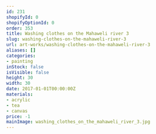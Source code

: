 ```yaml
---
id: 231
shopifyId: 0
shopifyOptionId: 0
order: 353
title: Washing clothes on the Mahaweli river 3
slug: washing-clothes-on-the-mahaweli-river-3
url: art-works/washing-clothes-on-the-mahaweli-river-3
aliases: []
categories:
- painting
inStock: false
isVisible: false
height: 30
width: 30
date: 2017-01-01T00:00:00Z
materials:
- acrylic
- tea
- canvas
price: -1
mainImage: washing_clothes_on_the_mahaweli_river_3.jpg
---
```


